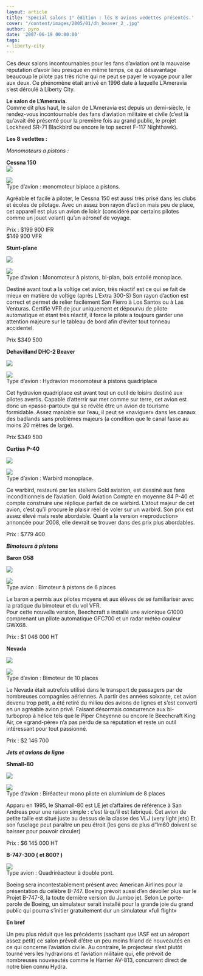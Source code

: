 ```yaml
---
layout: article
title: 'Spécial salons 1° édition : les 8 avions vedettes présentés.'
cover: "/content/images/2005/01/dh_beaver_2_.jpg"
author: pyro
date: '2007-06-19 00:00:00'
tags:
- liberty-city
---
```


Ces deux salons incontournables pour les fans d’aviation ont la mauvaise réputation d’avoir lieu presque en même temps, ce qui désavantage beaucoup le pilote pas très riche qui ne peut se payer le voyage pour aller aux deux. Ce phénomène était arrivé en 1996 date à laquelle L’Ameravia s’est déroulé à Liberty City.

**Le salon de L’Ameravia.**  
Comme dit plus haut, le salon de L’Ameravia est depuis un demi-siècle, le rendez-vous incontournable des fans d’aviation militaire et civile (c’est là qu’avait été présenté pour la première fois au grand public, le projet Lockheed SR-71 Blackbird ou encore le top secret F-117 Nighthawk).

**Les 8 vedettes :**

_Monomoteurs a pistons :_

**Cessna 150**  
 ![](  /content/images/2005/01/1-c_150.jpg)

![](  /content/images/2005/01/2_c150_2.jpg)  
Type d’avion : monomoteur biplace a pistons.

Agréable et facile à piloter, le Cessna 150 est aussi très prisé dans les clubs et écoles de pilotage. Avec un assez bon rayon d’action mais peu de place, cet appareil est plus un avion de loisir (considéré par certains pilotes comme un jouet volant) qu’un aéronef de voyage.

Prix : $199 900 IFR  
$149 900 VFR

**Stunt-plane**

![](  /content/images/2005/01/8_sunt1.jpg)

![](  /content/images/2005/01/9_sunt_2.jpg)  
Type d’avion : Monomoteur à pistons, bi-plan, bois entoilé monoplace.

Destiné avant tout a la voltige cet avion, très réactif est ce qui se fait de mieux en matière de voltige (après L’Extra 300-S) Son rayon d’action est correct et permet de relier facilement San Fierro à Los Santos ou à Las Venturas. Certifié VFR de jour uniquement et dépourvu de pilote automatique et étant très réactif, il force le pilote a toujours garder une attention majeure sur le tableau de bord afin d’éviter tout tonneau accidentel.

Prix $349 500

**Dehavilland DHC-2 Beaver**

![](  /content/images/2005/01/dh_beaver.jpg)

![](  /content/images/2005/01/dh_beaver_2_.jpg)  
Type d’avion : Hydravion monomoteur à pistons quadriplace

Cet hydravion quadriplace est avant tout un outil de loisirs destiné aux pilotes avertis. Capable d’atterrir sur mer comme sur terre, cet avion est donc un «passe-partout» qui se révèle être un avion de tourisme formidable. Assez maniable sur l’eau, il peut se «naviguer» dans les canaux des badlands sans problèmes majeurs (a condition que le canal fasse au moins 20 mètres de large).

Prix $349 500

**Curtiss P-40**

![](  /content/images/2005/01/3_p140_1.jpg)

![](  /content/images/2005/01/4_p40_2.jpg)  
Type d’avion : Warbird monoplace.

Ce warbird, restauré par les ateliers Gold aviation, est dessiné aux fans inconditionnels de l’aviation. Gold Aviation Compte en moyenne 84 P-40 et compte construire une réplique parfait de ce warbird. L’atout majeur de cet avion, c’est qu’il procure le plaisir réel de voler sur un warbird. Son prix est assez élevé mais reste abordable. Quant a la version «reproduction» annoncée pour 2008, elle devrait se trouver dans des prix plus abordables.

Prix : $779 400

**_Bimoteurs à pistons_**

**Baron G58**

![](  /content/images/2005/01/beech_Baron.jpg)

![](  /content/images/2005/01/Baron_g58_.jpg)  
Type avion : Bimoteur à pistons de 6 places

Le baron a permis aux pilotes moyens et aux élèves de se familiariser avec la pratique du bimoteur et du vol VFR.  
Pour cette nouvelle version, Beechcraft a installé une avionique G1000 comprenant un pilote automatique GFC700 et un radar météo couleur GWX68.

Prix : $1 046 000 HT

**Nevada**

![](  /content/images/2005/01/5_nevada1.jpg)

![](  /content/images/2005/01/6_nevada2.jpg)  
Type d’avion : Bimoteur de 10 places

Le Nevada était autrefois utilisé dans le transport de passagers par de nombreuses compagnies aériennes. A partir des années soixante, cet avion devenu trop petit, a été retiré du milieu des avions de lignes et s’est converti en un agréable avion privé. Faisant désormais concurrence aux bi-turboprop à hélice tels que le Piper Cheyenne ou encore le Beechcraft King Air, ce «grand-père» n’a pas perdu de sa réputation et reste un outil intéressant pour tout passionné.

Prix : $2 146 700

**_Jets et avions de ligne_**

**Shmall-80**

![](  /content/images/2005/01/7_shmall1.jpg)

![](  /content/images/2005/01/8_shmall_2.jpg)  
Type d’avion : Biréacteur mono pilote en aluminium de 8 places

Apparu en 1995, le Shamall-80 est LE jet d’affaires de référence à San Andreas pour une raison simple : c’est là qu’il est fabriqué. Cet avion de petite taille est situé juste au dessus de la classe des VLJ (very light jets) Et son fuselage peut paraître un peu étroit (les gens de plus d’1m60 doivent se baisser pour pouvoir circuler)

Prix : $6 145 000 HT

**B-747-300 ( et 800? )**

![](  /content/images/2005/01/AA747-300.jpg)  
Type avion : Quadriréacteur à double pont.

Boeing sera incontestablement présent avec American Airlines pour la présentation du célèbre B-747. Boeing prévoit aussi d’en dévoiler plus sur le Projet B-747-8, la toute dernière version du Jumbo jet. Selon Le porte-parole de Boeing, un simulateur serait installé pour la grande joie du grand public qui pourra s’initier gratuitement dur un simulateur «full flight»

**En bref**

Un peu plus réduit que les précédents (sachant que IASF est un aéroport assez petit) ce salon prévoit d’être un peu moins friand de nouveautés en ce qui concerne l’aviation civile. Au contraire, le projecteur s’est plutôt tourné vers les hydravions et l’aviation militaire qui, elle prévoit de nombreuses nouveautés comme le Harrier AV-813, concurrent direct de notre bien connu Hydra.

<!--kg-card-end: markdown-->
